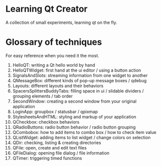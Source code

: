 # Learning Qt Creator
A collection of small experiments, learning qt on the fly.

# Glossary of techniques
For easy reference when you need it the most.

1. HelloQT: writing a Qt hello world by hand
2. HelloQTWidget: first hand at the ui editor / using a button action
3. SignalsAndSlots: streaming information from one widget to another
4. QMessageBox: different kinds of pop-up message boxes / qdebug
5. Layouts: different layouts and their behaviors
6. SpacersSplittersBuddyTabs: filling space in ui / slidable dividers / grouping elements / tab order
7. SecondWindow: creating a second window from your original application
8. LoginApp: groupbox / statusbar / qpixmap
9. StylesheetsAndHTML: styling and markup of your application
10. QCheckbox: checkbox behaviors
11. QRadioButtons: radio button behavior / radio button grouping
12. QCombobox: how to add items to combo box / how to check item value
13. QListWidget: adding items to list widget / change colors on selection
14. QDir: checking, listing & creating directories
15. QFile: open, create and edit text files
16. QFileDialog: opening file dialog / file information
17. QTimer: triggering timed functions
